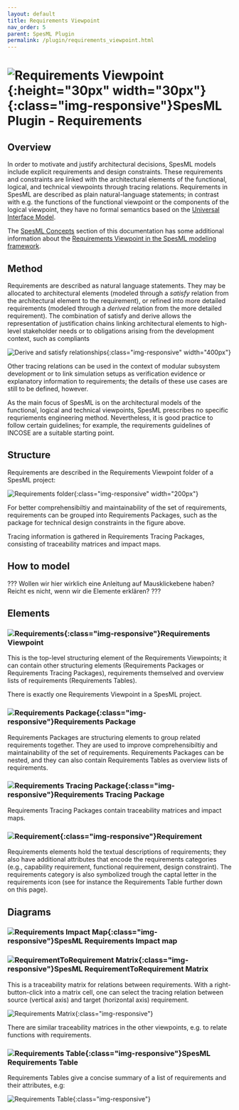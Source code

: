 ```yaml
---
layout: default
title: Requirements Viewpoint
nav_order: 5
parent: SpesML Plugin
permalink: /plugin/requirements_viewpoint.html
---
```

# ![Requirements Viewpoint](/images/requirements_viewpoint/RequirementsViewpoint.png){:height="30px" width="30px"}{:class="img-responsive"}SpesML Plugin - Requirements

## Overview

In order to motivate and justify architectural decisions, SpesML models include explicit requirements and design constraints. These requirements and constraints are linked with the architectural elements of the functional, logical, and technical viewpoints through tracing relations. Requirements in SpesML are described as plain natural-language statements; in contrast with e.g. the functions of the functional viewpoint or the components of the logical viewpoint, they have no formal semantics based on the [Universal Interface Model](/concepts/modeling_framework/uim.html). 

The [SpesML Concepts](/concepts.html) section of this documentation has some additional information about the [Requirements Viewpoint in the SpesML modeling framework](/concepts/modeling_framework/requirements_viewpoint.html).

## Method

Requirements are described as natural language statements. They may be allocated to architectural elements (modeled through a *satisfy* relation from the architectural element to the requirement), or refined into more detailed requirements (modeled through a *derived* relation from the more detailed requirement). The combination of satisfy and derive allows the representation of justification chains linking architectural elements to high-level stakeholder needs or to obligations arising from the development context, such as compliants 

![Derive and satisfy relationships](/images/requirements_viewpoint/derive-satisfy.png){:class="img-responsive" width="400px"}

Other tracing relations can be used in the context of modular subsystem development or to link simulation setups as verification evidence or explanatory information to requirements; the details of these use cases are still to be defined, however.

As the main focus of SpesML is on the architectural models of the functional, logical and technical viewpoints, SpesML prescribes no specific requriements engineering method. Nevertheless, it is good practice to follow certain guidelines; for example, the requirements guidelines of INCOSE are a suitable starting point.

## Structure

Requirements are described in the Requirements Viewpoint folder of a SpesML project:

![Requirements folder](/images/requirements_viewpoint/requirements-structure.png){:class="img-responsive" width="200px"}

For better comprehensibiltiy and maintainability of the set of requirements, requirements can be grouped into Requirements Packages, such as the package for technical design constraints in the figure above.

Tracing information is gathered in Requirements Tracing Packages, consisting of traceability matrices and impact maps.

## How to model

??? Wollen wir hier wirklich eine Anleitung auf Mausklickebene haben? Reicht es nicht, wenn wir die Elemente erklären?  ???

## Elements

### ![Requirements](/images/requirements_viewpoint/RequirementsViewpoint.png){:class="img-responsive"}Requirements Viewpoint
This is the top-level structuring element of  the Requirements Viewpoints; it can contain other structuring elements (Requirements Packages or Requirements Tracing Packages), requirements themselved and overview lists of requirements (Requirements Tables).

There is exactly one Requirements Viewpoint in a SpesML project.

### ![Requirements Package](/images/requirements_viewpoint/RequirementsPackage.png){:class="img-responsive"}Requirements Package

Requirements Packages are structuring elements to group related requirements together. They are used to improve comprehensibiltiy and maintainability of the set of requirements. Requirements Packages can be nested, and they can also contain Requirements Tables as  overview lists of requirements.

### ![Requirements Tracing Package](/images/requirements_viewpoint/RequirementsTracingPackage.png){:class="img-responsive"}Requirements Tracing Package

Requirements Tracing Packages contain traceability matrices and impact maps.

### ![Requirement](/images/requirements_viewpoint/Requirement.png){:class="img-responsive"}Requirement
Requirements elements hold the textual descriptions of requirements; they also have additional attributes that encode the requirements categories (e.g., capability requirement, functional requirement, design constraint). The requirements category is also symbolized trough the captal letter in the requirements icon (see for instance the Requirements Table further down on this page).

## Diagrams

### ![Requirements Impact Map](/images/diagrams/map.png){:class="img-responsive"}SpesML Requirements Impact map

### ![RequirementToRequirement Matrix](/images/diagrams/matrix.png){:class="img-responsive"}SpesML RequirementToRequirement Matrix

This is a traceability matrix for relations between requirements. With a right-button-click into a matrix cell, one can select the tracing relation between source (vertical axis) and target (horizontal axis) requirement.

![Requirements Matrix](/images/requirements_viewpoint/req-to-req-matrix.png){:class="img-responsive"}

There are similar traceability matrices in the other viewpoints, e.g. to relate functions with requirements.

### ![Requirements Table](/images/diagrams/table.png){:class="img-responsive"}SpesML Requirements Table

Requirements Tables give a concise summary of a list of requirements and their attributes, e.g: 

![Requirements Table](/images/requirements_viewpoint/requirements-table.png){:class="img-responsive"}
